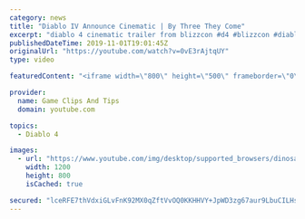 ```yaml
---
category: news
title: "Diablo IV Announce Cinematic | By Three They Come"
excerpt: "diablo 4 cinematic trailer from blizzcon #d4 #blizzcon #diablo."
publishedDateTime: 2019-11-01T19:01:45Z
originalUrl: "https://youtube.com/watch?v=0vE3rAjtqUY"
type: video

featuredContent: "<iframe width=\"800\" height=\"500\" frameborder=\"0\" src=\"https://www.youtube.com/embed/0vE3rAjtqUY\" allow=\"accelerometer; autoplay; encrypted-media; gyroscope; picture-in-picture\" allowfullscreen></iframe>"

provider:
  name: Game Clips And Tips
  domain: youtube.com

topics:
  - Diablo 4

images:
  - url: "https://www.youtube.com/img/desktop/supported_browsers/dinosaur.png"
    width: 1200
    height: 800
    isCached: true

secured: "lceRFE7thVdxiGLvFnK92MX0qZftVvOQ0KKHHVY+JpWD3zg67aur9LbuCILHsEIpFURRSGfuYYmis+b+4lTcIkDycMQ0TqKNt7rraEJ1qNJA1j/K3uciodsHf+/veN8cxdEzZyrsFH1o09fnXr+RJRxU+G/MjIl/p8U/sf6KMlbDeDq86NSsK9iYeP2Y9MrCgYu7V5YuIdY7/DqbGGokQEkc+CtXa74tviCdNZ6cyUxePIhCDjcmw3sRAo9kviSDQZfJIkTWcB6H46c7relguhFjcEmjomFHnzHkDTDFQKpXzxbMCAKrm29D+B0mqaklMhaw5BVdURpHmYFOw28hPlPD9MABLRB6x+Qn9WQJWK9jdq8y1nqIQ6RUgFcb2iDI//JBQNVAfVn7D+P3zw6TLw==;S7FFoguPQk23jcSzLFBk/Q=="
---
```


